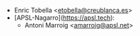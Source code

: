 - Enric Tobella \<<etobella@creublanca.es>\>
- \[APSL-Nagarro\](<https://apsl.tech>):
  - Antoni Marroig \<<amarroig@apsl.net>\>
